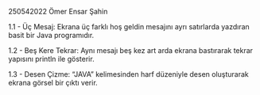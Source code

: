 250542022
Ömer Ensar Şahin

1.1 - Üç Mesaj:
Ekrana üç farklı hoş geldin mesajını ayrı satırlarda yazdıran basit bir Java programıdır.

1.2 - Beş Kere Tekrar:
Aynı mesajı beş kez art arda ekrana bastırarak tekrar yapısını println ile gösterir.

1.3 - Desen Çizme:
“JAVA” kelimesinden harf düzeniyle desen oluşturarak ekrana görsel bir çıktı verir.
